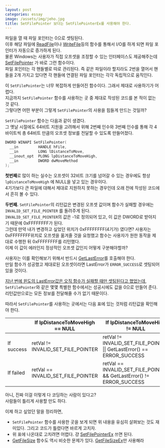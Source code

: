 ```yaml
---
layout: post
categories: essay
image: /assets/img/jeho.jpg
title: SetFilePointer 보다는 SetFilePointerEx를 사용해야 한다.
---
```

파일을 열 때 파일 포인터는 0으로 셋팅된다.  
이후 해당 파일에 [ReadFile](https://docs.microsoft.com/en-us/windows/win32/api/fileapi/nf-fileapi-readfile)이나 [WriteFile](https://docs.microsoft.com/en-us/windows/win32/api/fileapi/nf-fileapi-writefile)등의 함수를 통해서 I/O를 하게 되면 파일 포인터가 자동으로 증가하게 된다.    
물론 Windows는 사용자가 직접 오프셋을 조정할 수 있는 인터페이스도 제공해주는데 [SetFilePointer](https://docs.microsoft.com/en-us/windows/win32/api/fileapi/nf-fileapi-setfilepointer) 가 바로 그런 함수이다.  
파일 포인터는 각 핸들별로 따로 관리된다. 즉 같은 파일이라 할지라도 2번을 열어서 핸들을 2개 가지고 있다면 각 핸들에 연결된 파일 포인터는 각각 독립적으로 움직인다.

이 `SetFilePointer`는 너무 복잡하게 만들어진 함수이다. 그래서 제대로 사용하기가 어렵다.  
지금까지 `SetFilePointer` 함수를 사용하는 곳 중 제대로 작성된 코드를 본 적이 없는 것 같다.  
그렇다면 어떤 부분이 그렇게 `SetFilePointer`의 사용을 힘들게 만드는 것일까?

`SetFilePointer` 함수는 다음과 같이 생겼다.  
그 옛날 시절에도 64비트 지원을 고려해서 위해 2번째 인수와 3번째 인수를 통해 각 4바이트씩 총 64비트 만큼의 오프셋 정보를 전달할 수 있도록 만들어졌다.

```c++
DWORD WINAPI SetFilePointer(
  __in         HANDLE hFile,
  __in         LONG lDistanceToMove,
  __inout_opt  PLONG lpDistanceToMoveHigh,
  __in         DWORD dwMoveMethod
);
```

**첫번째**로 많이 하는 실수는 오프셋이 32비트 크기를 넘어갈 수 있는 경우에도 항상 `lpDistanceToMoveHigh` 에 NULL을 넣고 있는 경우이다.  
4기가보다 큰 파일에 대해서 제대로 지원하지 못하는 경우인데 오래 전에 작성된 코드에서 흔히 볼 수 있다.

**두번째.** `SetFilePointer`의 리턴값은 변경된 오프셋 값이며 함수가 실패할 경우에는 `INVALID_SET_FILE_POINTER` 를 돌려주게 된다.  
`INVALID_SET_FILE_POINTER`의 값은 -1로 정의되어 있고, 이 값은 DWORD로 받아지기 때문에 0xFFFFFFFF가 된다.  
그런데 만약 내가 변경하고 싶었던 위치가 0xFFFFFFFF(4기가) 였다면? 사용자는 0xFFFFFFFF위치로 오프셋을 옮겨줄 것을 요청했고 함수는 사용자가 원한 동작을 제대로 수행한 뒤 0xFFFFFFFF를 리턴했다.  
이제 이 값이 에러인지 정상적인 오프셋 값인지 어떻게 구분해야할까?  

사용자는 이를 확인해보기 위해서 반드시 [GetLastError](https://docs.microsoft.com/en-us/windows/win32/api/errhandlingapi/nf-errhandlingapi-getlasterror)를 호출해야 한다.  
만일 함수가 성공했고 제대로된 오프셋이라면 LastError가 `ERROR_SUCCESS`로 셋팅되어 있을 것이다.  

[지난 번에 윈도의 LastError값은 오직 함수가 실패할 때만 셋팅된다고 했었는데](/essay/2012/01/13/GetLastError-%ED%95%A8%EC%88%98-%EC%82%AC%EC%9A%A9%EC%9D%98-%ED%9D%94%ED%95%9C-%EC%8B%A4%EC%88%98.html), `SetFilePointer`와 같은 몇몇 특별한 함수에서는 성공시에도 값을 0으로 만들어 준다.  
리턴값만으로는 모든 정보를 전달해줄 수가 없기 때문이다.

따라서 `SetFilePointer`를 사용하는 곳에서는 다음 표에 있는 것처럼 리턴값을 확인해야 한다.

| | 	If lpDistanceToMoveHigh == NULL | If lpDistanceToMoveHigh != NULL |
| --- | --- | --- |
| If success | retVal != INVALID_SET_FILE_POINTER | retVal != INVALID_SET_FILE_POINTER \|\|  GetLastError() == ERROR_SUCCESS |
|If failed	| retVal == INVALID_SET_FILE_POINTER | retVal == INVALID_SET_FILE_POINTER && GetLastError() != ERROR_SUCCESS |

아니, 진짜 이걸 이렇게 다 코딩하는 사람이 있다고?  
사람들이 틀리게 사용할 만도 하다.

이제 하고 싶었던 말을 정리하면,
* `SetFilePointer` 함수를 사용한 곳을 보게 되면 위 내용을 유심히 살펴보는 것도 재미있다. 그리고 코드가 틀렸다면 바르게 고치자.
* 위 표에 나온대로 고치려면 어렵다. 걍 [SetFilePointerEx](https://docs.microsoft.com/en-us/windows/win32/api/fileapi/nf-fileapi-setfilepointerex) 쓰면 된다.
* [GetFileSize](https://docs.microsoft.com/en-us/windows/win32/api/fileapi/nf-fileapi-getfilesize) 함수도 역시 비슷한 문제가 있다. [GetFileSizeEx](https://docs.microsoft.com/en-us/windows/win32/api/fileapi/nf-fileapi-getfilesizeex)만 사용해라